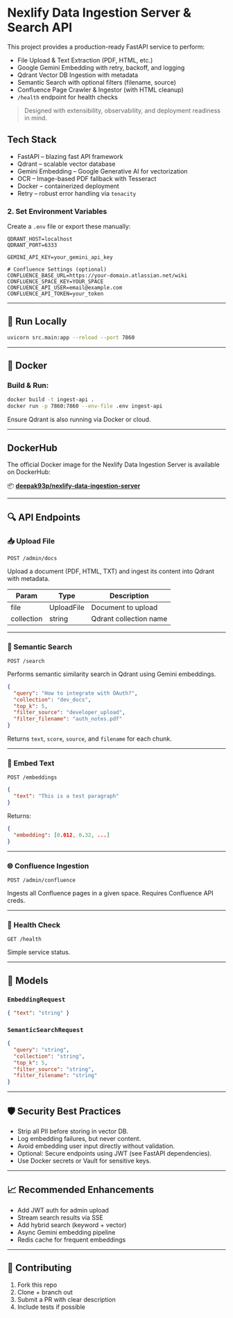 # Nexlify Data Ingestion Server & Search API

This project provides a production-ready FastAPI service to perform:

- File Upload & Text Extraction (PDF, HTML, etc.)
- Google Gemini Embedding with retry, backoff, and logging
- Qdrant Vector DB Ingestion with metadata
- Semantic Search with optional filters (filename, source)
- Confluence Page Crawler & Ingestor (with HTML cleanup)
- `/health` endpoint for health checks

> Designed with extensibility, observability, and deployment readiness in mind.


##  Tech Stack

- FastAPI – blazing fast API framework
- Qdrant – scalable vector database
- Gemini Embedding – Google Generative AI for vectorization
- OCR – Image-based PDF fallback with Tesseract
- Docker – containerized deployment
- Retry – robust error handling via `tenacity`

### 2. Set Environment Variables

Create a `.env` file or export these manually:

```env
QDRANT_HOST=localhost
QDRANT_PORT=6333

GEMINI_API_KEY=your_gemini_api_key

# Confluence Settings (optional)
CONFLUENCE_BASE_URL=https://your-domain.atlassian.net/wiki
CONFLUENCE_SPACE_KEY=YOUR_SPACE
CONFLUENCE_API_USER=email@example.com
CONFLUENCE_API_TOKEN=your_token
```

---

## 🧪 Run Locally

```bash
uvicorn src.main:app --reload --port 7860
```

---

## 🚀 Docker

### Build & Run:

```bash
docker build -t ingest-api .
docker run -p 7860:7860 --env-file .env ingest-api
```

Ensure Qdrant is also running via Docker or cloud.

---

## DockerHub

The official Docker image for the Nexlify Data Ingestion Server is available on DockerHub:

📦 **[deepak93p/nexlify-data-ingestion-server](https://hub.docker.com/r/deepak93p/nexlify-data-ingestion-server)**

---

## 🔍 API Endpoints

### 📥 Upload File

`POST /admin/docs`

Upload a document (PDF, HTML, TXT) and ingest its content into Qdrant with metadata.

| Param       | Type     | Description            |
|-------------|----------|------------------------|
| file        | UploadFile | Document to upload    |
| collection  | string   | Qdrant collection name |

---

### 🧠 Semantic Search

`POST /search`

Performs semantic similarity search in Qdrant using Gemini embeddings.

```json
{
  "query": "How to integrate with OAuth?",
  "collection": "dev_docs",
  "top_k": 5,
  "filter_source": "developer_upload",
  "filter_filename": "auth_notes.pdf"
}
```

Returns `text`, `score`, `source`, and `filename` for each chunk.

---

### 🧾 Embed Text

`POST /embeddings`

```json
{
  "text": "This is a test paragraph"
}
```

Returns:

```json
{
  "embedding": [0.012, 0.32, ...]
}
```

---

### 🌐 Confluence Ingestion

`POST /admin/confluence`

Ingests all Confluence pages in a given space. Requires Confluence API creds.

---

### 🔄 Health Check

`GET /health`

Simple service status.

---

## 🧠 Models

### `EmbeddingRequest`
```json
{ "text": "string" }
```

### `SemanticSearchRequest`
```json
{
  "query": "string",
  "collection": "string",
  "top_k": 5,
  "filter_source": "string",
  "filter_filename": "string"
}
```

---

## 🛡️ Security Best Practices

- Strip all PII before storing in vector DB.
- Log embedding failures, but never content.
- Avoid embedding user input directly without validation.
- Optional: Secure endpoints using JWT (see FastAPI dependencies).
- Use Docker secrets or Vault for sensitive keys.

---

## 📈 Recommended Enhancements

- Add JWT auth for admin upload
- Stream search results via SSE
- Add hybrid search (keyword + vector)
- Async Gemini embedding pipeline
- Redis cache for frequent embeddings

---

## 🤝 Contributing

1. Fork this repo
2. Clone + branch out
3. Submit a PR with clear description
4. Include tests if possible



